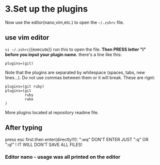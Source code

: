 # 3.Set up the plugins

Now use the editor(nano,vim,etc.) to open the ``~/.zshrc`` file.

## use vim editor

`vi ~/.zshrc`{{execute}}
run this to open the file. **Then PRESS letter "i" before you input your plugin name.**
there's a line like this:

```text
plugins=(git)
```

Note that the plugins are separated by whitespace (spaces, tabs, new lines...). Do not use commas between them or it will
break.
These are rignt:

```text
plugins=(git ruby)
plugins=(git
         ruby
         rake
)
```

More plugins located at repository readme file.

## After typing

press esc first.then enter(directly!!!): ":wq"
DON'T ENTER JUST ":q" OR ":q!" ! IT WILL DON'T SAVE ALL FILES!

### Editor nano - usage was all printed on the editor
